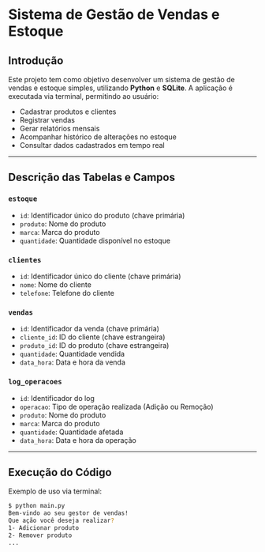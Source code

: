 # Sistema de Gestão de Vendas e Estoque

## Introdução

Este projeto tem como objetivo desenvolver um sistema de gestão de vendas e estoque simples, utilizando **Python** e **SQLite**. A aplicação é executada via terminal, permitindo ao usuário:

- Cadastrar produtos e clientes  
- Registrar vendas  
- Gerar relatórios mensais  
- Acompanhar histórico de alterações no estoque  
- Consultar dados cadastrados em tempo real  

---

## Descrição das Tabelas e Campos

### `estoque`

- `id`: Identificador único do produto (chave primária)  
- `produto`: Nome do produto  
- `marca`: Marca do produto  
- `quantidade`: Quantidade disponível no estoque  

### `clientes`

- `id`: Identificador único do cliente (chave primária)  
- `nome`: Nome do cliente  
- `telefone`: Telefone do cliente  

### `vendas`

- `id`: Identificador da venda (chave primária)  
- `cliente_id`: ID do cliente (chave estrangeira)  
- `produto_id`: ID do produto (chave estrangeira)  
- `quantidade`: Quantidade vendida  
- `data_hora`: Data e hora da venda  

### `log_operacoes`

- `id`: Identificador do log  
- `operacao`: Tipo de operação realizada (Adição ou Remoção)  
- `produto`: Nome do produto  
- `marca`: Marca do produto  
- `quantidade`: Quantidade afetada  
- `data_hora`: Data e hora da operação  

---

## Execução do Código

Exemplo de uso via terminal:

```bash
$ python main.py
Bem-vindo ao seu gestor de vendas!
Que ação você deseja realizar?
1- Adicionar produto
2- Remover produto
...

